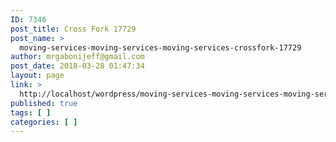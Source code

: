 ```yaml
---
ID: 7346
post_title: Cross Fork 17729
post_name: >
  moving-services-moving-services-moving-services-crossfork-17729
author: mrgabonijeff@gmail.com
post_date: 2018-03-28 01:47:34
layout: page
link: >
  http://localhost/wordpress/moving-services-moving-services-moving-services-crossfork-17729/
published: true
tags: [ ]
categories: [ ]
---
```

